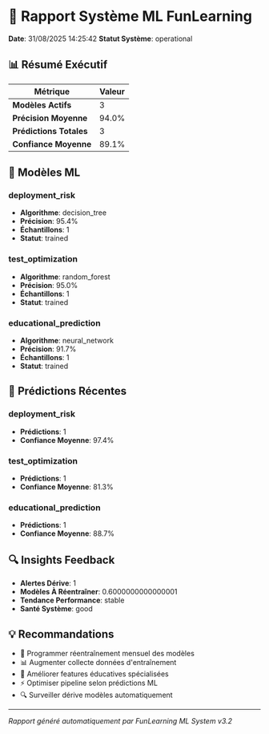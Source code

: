 # 🤖 Rapport Système ML FunLearning

**Date**: 31/08/2025 14:25:42
**Statut Système**: operational

## 📊 Résumé Exécutif

| Métrique                | Valeur |
| ----------------------- | ------ |
| **Modèles Actifs**      | 3      |
| **Précision Moyenne**   | 94.0%  |
| **Prédictions Totales** | 3      |
| **Confiance Moyenne**   | 89.1%  |

## 🧠 Modèles ML

### deployment_risk

- **Algorithme**: decision_tree
- **Précision**: 95.4%
- **Échantillons**: 1
- **Statut**: trained

### test_optimization

- **Algorithme**: random_forest
- **Précision**: 95.0%
- **Échantillons**: 1
- **Statut**: trained

### educational_prediction

- **Algorithme**: neural_network
- **Précision**: 91.7%
- **Échantillons**: 1
- **Statut**: trained

## 🔮 Prédictions Récentes

### deployment_risk

- **Prédictions**: 1
- **Confiance Moyenne**: 97.4%

### test_optimization

- **Prédictions**: 1
- **Confiance Moyenne**: 81.3%

### educational_prediction

- **Prédictions**: 1
- **Confiance Moyenne**: 88.7%

## 🔍 Insights Feedback

- **Alertes Dérive**: 1
- **Modèles À Réentraîner**: 0.6000000000000001
- **Tendance Performance**: stable
- **Santé Système**: good

## 💡 Recommandations

- 🔄 Programmer réentraînement mensuel des modèles
- 📊 Augmenter collecte données d'entraînement
- 🎯 Améliorer features éducatives spécialisées
- ⚡ Optimiser pipeline selon prédictions ML
- 🔍 Surveiller dérive modèles automatiquement

---

_Rapport généré automatiquement par FunLearning ML System v3.2_
